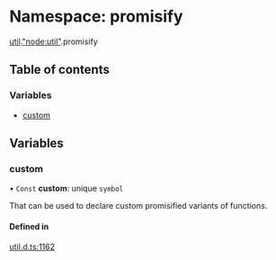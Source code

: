 # Namespace: promisify

[util](util.md).["node:util"](util._node_util_.md).promisify

## Table of contents

### Variables

- [custom](util._node_util_.promisify.md#custom)

## Variables

### custom

• `Const` **custom**: unique `symbol`

That can be used to declare custom promisified variants of functions.

#### Defined in

[util.d.ts:1162](https://github.com/goodcodedev/bun-types/blob/8bd1b3a/util.d.ts#L1162)

